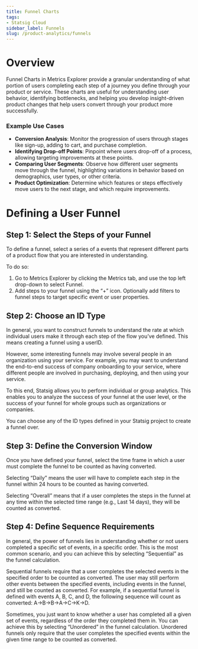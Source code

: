 ```yaml
---
title: Funnel Charts
tags:
- Statsig Cloud 
sidebar_label: Funnels
slug: /product-analytics/funnels
---
```

# Overview

Funnel Charts in Metrics Explorer provide a granular understanding of what portion of users completing each step of a journey you define through your product or service. These charts are useful for understanding user behavior, identifying bottlenecks, and helping you develop insight-driven product changes that help users convert through your product more successfully. 

### Example Use Cases

- **Conversion Analysis**: Monitor the progression of users through stages like sign-up, adding to cart, and purchase completion.
- **Identifying Drop-off Points**: Pinpoint where users drop-off of a process, allowing targeting improvements at these points.
- **Comparing User Segments**: Observe how different user segments move through the funnel, highlighting variations in behavior based on demographics, user types, or other criteria.
- **Product Optimization**: Determine which features or steps effectively move users to the next stage, and which require improvements.

# Defining a User Funnel

## Step 1: Select the Steps of your Funnel

To define a funnel, select a series of a events that represent different parts of a product flow that you are interested in understanding. 

To do so:

1. Go to Metrics Explorer by clicking the Metrics tab, and use the top left drop-down to select Funnel. 
2. Add steps to your funnel using the “+” icon. Optionally add filters to funnel steps to target specific event or user properties. 

## Step 2: Choose an ID Type

In general, you want to construct funnels to understand the rate at which individual users make it through each step of the flow you’ve defined. This means creating a funnel using a userID.

However, some interesting funnels may involve several people in an organization using your service. For example, you may want to understand the end-to-end success of company onboarding to your service, where different people are involved in purchasing, deploying, and then using your service.

To this end, Statsig allows you to perform individual or group analytics. This enables you to analyze the success of your funnel at the user level, or the success of your funnel for whole groups such as organizations or companies.

You can choose any of the ID types defined in your Statsig project to create a funnel over. 

## Step 3: Define the Conversion Window

Once you have defined your funnel, select the time frame in which a user must complete the funnel to be counted as having converted.

Selecting “Daily” means the user will have to complete each step in the funnel within 24 hours to be counted as having converted.

Selecting “Overall” means that if a user completes the steps in the funnel at any time within the selected time range (e.g., Last 14 days), they will be counted as converted.

## Step 4: Define Sequence Requirements

In general, the power of funnels lies in understanding whether or not users completed a specific set of events, in a specific order. This is the most common scenario, and you can achieve this by selecting “Sequential” as the funnel calculation.

Sequential funnels require that a user completes the selected events in the specified order to be counted as converted. The user may still perform other events between the specified events, including events in the funnel, and still be counted as converted. For example, if a sequential funnel is defined with events A, B, C, and D, the following sequence will count as converted: A→B→B→A→C→K→D.

Sometimes, you just want to know whether a user has completed all a given set of events, regardless of the order they completed them in. You can achieve this by selecting “Unordered” in the funnel calculation. Unordered funnels only require that the user completes the specified events within the given time range to be counted as converted.
